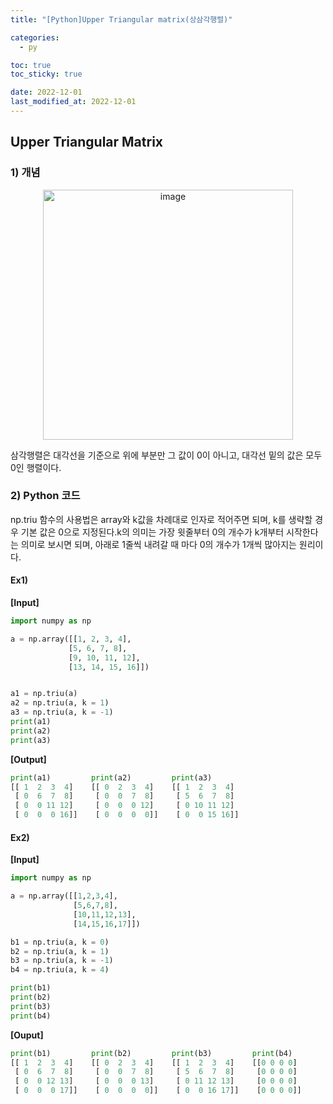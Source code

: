```yaml
---
title: "[Python]Upper Triangular matrix(상삼각행렬)"

categories: 
  - py

toc: true
toc_sticky: true

date: 2022-12-01
last_modified_at: 2022-12-01 
---
```


## Upper Triangular Matrix
### 1) 개념

<p align = 'center'>
<img width="400" alt="image" src="https://user-images.githubusercontent.com/111734605/204948256-bb5bd215-b23d-48be-8489-feb8bc79bc95.png">
</p>

삼각행렬은 대각선을 기준으로 위에 부분만 그 값이 0이 아니고, 대각선 밑의 값은 모두 0인 행렬이다.

### 2) Python 코드

np.triu 함수의 사용법은 array와 k값을 차례대로 인자로 적어주면 되며, k를 생략할 경우 기본 값은 0으로 지정된다.k의 의미는 가장 윗줄부터 0의 개수가 k개부터 시작한다는 의미로 
보시면 되며, 아래로 1줄씩 내려갈 때 마다 0의 개수가 1개씩 많아지는 원리이다.  

#### Ex1)
**[Input]**  
```python
import numpy as np

a = np.array([[1, 2, 3, 4], 
             [5, 6, 7, 8],
             [9, 10, 11, 12],
             [13, 14, 15, 16]])


a1 = np.triu(a)
a2 = np.triu(a, k = 1)
a3 = np.triu(a, k = -1)
print(a1)
print(a2)
print(a3)
```

**[Output]**  
```python
print(a1)         print(a2)         print(a3)
[[ 1  2  3  4]    [[ 0  2  3  4]    [[ 1  2  3  4]
 [ 0  6  7  8]     [ 0  0  7  8]     [ 5  6  7  8]
 [ 0  0 11 12]     [ 0  0  0 12]     [ 0 10 11 12]
 [ 0  0  0 16]]    [ 0  0  0  0]]    [ 0  0 15 16]]
```

#### Ex2)
**[Input]**
```python
import numpy as np

a = np.array([[1,2,3,4],
              [5,6,7,8],
              [10,11,12,13],
              [14,15,16,17]])

b1 = np.triu(a, k = 0)
b2 = np.triu(a, k = 1)
b3 = np.triu(a, k = -1)
b4 = np.triu(a, k = 4)

print(b1)
print(b2)
print(b3)
print(b4)
```
**[Ouput]**
```python
print(b1)         print(b2)         print(b3)         print(b4)
[[ 1  2  3  4]    [[ 0  2  3  4]    [[ 1  2  3  4]    [[0 0 0 0]
 [ 0  6  7  8]     [ 0  0  7  8]     [ 5  6  7  8]     [0 0 0 0]
 [ 0  0 12 13]     [ 0  0  0 13]     [ 0 11 12 13]     [0 0 0 0]
 [ 0  0  0 17]]    [ 0  0  0  0]]    [ 0  0 16 17]]    [0 0 0 0]]
```
